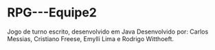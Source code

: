 # RPG---Equipe2
Jogo de turno escrito, desenvolvido em Java
Desenvolvido por: Carlos Messias, Cristiano Freese, Emylli Lima e Rodrigo Witthoeft.
